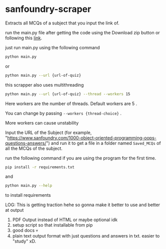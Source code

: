 # sanfoundry-scraper

Extracts all MCQs of a subject that you input the link of.

run the main.py file after getting the code using the Download zip button or following this [link](https://github.com/raprocks/sanfoundry-scraper/archive/master.zip).

just run main.py using the following command

```bash
python main.py
```

or

```bash
python main.py --url {url-of-quiz}
```

this scrapper also uses multithreading

```bash
python main.py --url {url-of-quiz} --thread --workers 15
```

Here workers are the number of threads. Default workers are 5 .

You can change by passing `--workers {thread-choice}` .

More workers can cause unstability

Input the URL of the Subject (for example, "https://www.sanfoundry.com/1000-object-oriented-programming-oops-questions-answers/") and run it to get a file in a folder named
`Saved_MCQs` of all the MCQs of the subject.

run the following command if you are using the program for the first time.

```bash
pip install -r requirements.txt
```

and

```bash
python main.py --help
```

to install requirements

LOG: This is getting traction hehe so gonna make it better to use and better at output

1. PDF Output instead of HTML or maybe optional idk
2. setup script so that installable from pip
3. good docs 💀
4. plain text output format with just questions and answers in txt. easier to "study" xD.
